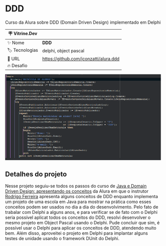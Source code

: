 # DDD

Curso da Alura sobre DDD (Domain Driven Design) implementado em Delphi

| :placard: Vitrine.Dev |     |
| -------------  | --- |
| :sparkles: Nome        | **DDD**
| :label: Tecnologias | delphi, object pascal
| :rocket: URL         | https://github.com/jconzatti/alura.ddd
| :fire: Desafio     | 

<!-- Inserir imagem com a #vitrinedev ao final do link -->
![](https://raw.githubusercontent.com/jconzatti/alura.ddd/main/image.png#vitrinedev)

## Detalhes do projeto

Nesse projeto seguiu-se todos os passos do curso de [Java e Domain Driven Design: apresentando os conceitos](https://cursos.alura.com.br/course/java-domain-driven-design-conceitos) da Alura em que o instrutor [Rodrigo Ferreira](https://github.com/rcaneppele) apresenta alguns conceitos de DDD enquanto implementa um projeto de uma escola em Java para mostrar na prática como esses conceitos podem ser usados no dia a dia do desenvolvimento. Pelo fato de trabalar com Delphi a alguns anos, e para verificar se de fato com o Delphi seria possível aplicat todos os conceitos do DDD, resolvi desenvolver o mesmo projeto em Object Pascal usando o Delphi. Pude concluir que sim, é possível usar o Delphi para aplicar os conceitos de DDD, atendendo muito bem. Além disso, aproveitei o projeto em Delphi para implantar alguns testes de unidade usando o framework DUnit do Delphi.
